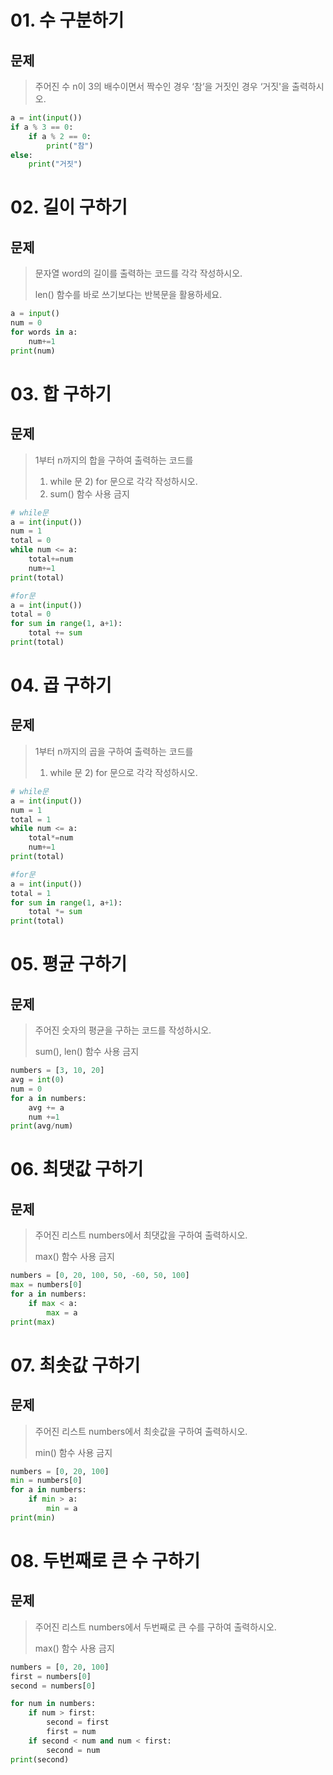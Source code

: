 # 01. 수 구분하기

## 문제

> 주어진 수 n이 3의 배수이면서 짝수인 경우 ‘참’을 거짓인 경우 ‘거짓'을 출력하시오.

```python
a = int(input())
if a % 3 == 0:
    if a % 2 == 0:
        print("참")
else:
    print("거짓")
```



# 02. 길이 구하기

## 문제

> 문자열 word의 길이를 출력하는 코드를 각각 작성하시오. 
>
> len() 함수를 바로 쓰기보다는 반복문을 활용하세요.

```python
a = input()
num = 0
for words in a:
    num+=1
print(num)
```



# 03. 합 구하기

## 문제

> 1부터 n까지의 합을 구하여 출력하는 코드를 
>
> 1) while 문 2) for 문으로 각각 작성하시오. 
> 2) sum() 함수 사용 금지

```python
# while문
a = int(input())
num = 1
total = 0
while num <= a:
    total+=num
    num+=1
print(total)

#for문
a = int(input())
total = 0
for sum in range(1, a+1):
    total += sum
print(total)
```



# 04. 곱 구하기

## 문제

> 1부터 n까지의 곱을 구하여 출력하는 코드를 
>
> 1) while 문 2) for 문으로 각각 작성하시오.

```python
# while문
a = int(input())
num = 1
total = 1
while num <= a:
    total*=num
    num+=1
print(total)

#for문
a = int(input())
total = 1
for sum in range(1, a+1):
    total *= sum
print(total)
```



# 05. 평균 구하기

## 문제

> 주어진 숫자의 평균을 구하는 코드를 작성하시오. 
>
> sum(), len()  함수 사용 금지

```python
numbers = [3, 10, 20]
avg = int(0)
num = 0
for a in numbers:
    avg += a
    num +=1
print(avg/num)
```



# 06. 최댓값 구하기

## 문제

> 주어진 리스트 numbers에서 최댓값을 구하여 출력하시오.
>
> max() 함수 사용 금지

```python
numbers = [0, 20, 100, 50, -60, 50, 100]
max = numbers[0]
for a in numbers:
    if max < a:
        max = a
print(max)
```



# 07. 최솟값 구하기

## 문제

> 주어진 리스트 numbers에서 최솟값을 구하여 출력하시오. 
>
> min() 함수 사용 금지

```python
numbers = [0, 20, 100]
min = numbers[0]
for a in numbers:
    if min > a:
        min = a
print(min)
```



# 08. 두번째로 큰 수 구하기

## 문제

> 주어진 리스트 numbers에서 두번째로 큰 수를 구하여 출력하시오. 
>
> max() 함수 사용 금지

```python
numbers = [0, 20, 100]
first = numbers[0]
second = numbers[0]

for num in numbers:
    if num > first:
        second = first
        first = num
    if second < num and num < first:
        second = num
print(second)
```



